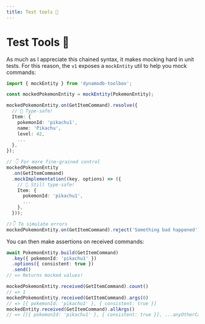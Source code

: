 ```yaml
---
title: Test tools 👷
---
```


# Test Tools 👷

As much as I appreciate this chained syntax, it makes mocking hard in unit tests. For this reason, the `v1` exposes a `mockEntity` util to help you mock commands:

```ts
import { mockEntity } from 'dynamodb-toolbox';

const mockedPokemonEntity = mockEntity(PokemonEntity);

mockedPokemonEntity.on(GetItemCommand).resolve({
  // 🙌 Type-safe!
  Item: {
    pokemonId: 'pikachu1',
    name: 'Pikachu',
    level: 42,
    ...
  },
});

// 👇 For more fine-grained control
mockedPokemonEntity
  .on(GetItemCommand)
  .mockImplementation((key, options) => ({
    // 🙌 Still type-safe!
    Item: {
      pokemonId: 'pikachu1',
      ...
    },
  }));

//👇 To simulate errors
mockedPokemonEntity.on(GetItemCommand).reject('Something bad happened');
```

You can then make assertions on received commands:

```ts
await PokemonEntity.build(GetItemCommand)
  .key({ pokemonId: 'pikachu1' })
  .options({ consistent: true })
  .send()
// => Returns mocked values!

mockedPokemonEntity.received(GetItemCommand).count()
// => 1
mockedPokemonEntity.received(GetItemCommand).args(0)
// => [{ pokemonId: 'pikachu1' }, { consistent: true }]
mockedEntity.received(GetItemCommand).allArgs()
// => [[{ pokemonId: 'pikachu1' }, { consistent: true }], ...anyOtherCall]
```
